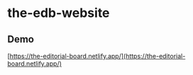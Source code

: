 # the-edb-website

## Demo
[https://the-editorial-board.netlify.app/](https://the-editorial-board.netlify.app/)
